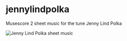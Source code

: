 # jennylindpolka
Musescore 2 sheet music for the tune Jenny Lind Polka

<img src="jennylindpolka/Jenny_Lind_Polka-1.png" alt="Jenny Lind Polka sheet music">
